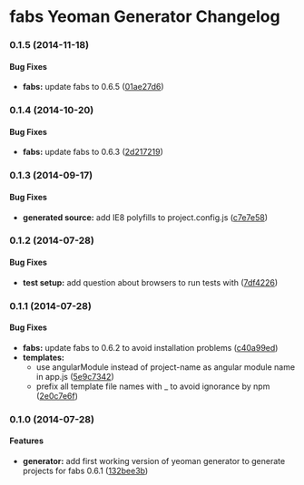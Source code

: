 # fabs Yeoman Generator Changelog


<a name="0.1.5"></a>
### 0.1.5 (2014-11-18)


#### Bug Fixes

* **fabs:** update fabs to 0.6.5 ([01ae27d6](https://github.com/w11k/fabs-yeoman-generator/commit/01ae27d680e8923f5868d6f504147ec5718640c7))


<a name="0.1.4"></a>
### 0.1.4 (2014-10-20)


#### Bug Fixes

* **fabs:** update fabs to 0.6.3 ([2d217219](https://github.com/w11k/fabs-yeoman-generator/commit/2d21721994f0f9eed4a13a34bab17b6814ba0ee9))


<a name="0.1.3"></a>
### 0.1.3 (2014-09-17)

#### Bug Fixes

* **generated source:** add IE8 polyfills to project.config.js ([c7e7e58](https://github.com/w11k/fabs-yeoman-generator/commit/c7e7e582047a636abb0edbbebe9bddbf918e983b))


<a name="0.1.2"></a>
### 0.1.2 (2014-07-28)


#### Bug Fixes

* **test setup:** add question about browsers to run tests with ([7df4226](https://github.com/w11k/fabs-yeoman-generator/commit/7df4226603ec1633a74d05b785355e71094a4260))


<a name="0.1.1"></a>
### 0.1.1 (2014-07-28)


#### Bug Fixes

* **fabs:** update fabs to 0.6.2 to avoid installation problems ([c40a99ed](https://github.com/w11k/fabs-yeoman-generator/commit/c40a99edc01af532825de923a8c318aaddc163cb))
* **templates:**
  * use angularModule instead of project-name as angular module name in app.js ([5e9c7342](https://github.com/w11k/fabs-yeoman-generator/commit/5e9c734228552e3c4a657c5fdcd91eb7e93b48d3))
  * prefix all template file names with _ to avoid ignorance by npm ([2e0c7e6f](https://github.com/w11k/fabs-yeoman-generator/commit/2e0c7e6f7325d007c12fce9c175837f6865ea1c8))


<a name="0.1.0"></a>
### 0.1.0 (2014-07-28)


#### Features

* **generator:** add first working version of yeoman generator to generate projects for fabs 0.6.1 ([132bee3b](https://github.com/w11k/fabs-yeoman-generator/commit/132bee3bd08c8df8e34082952bc2189817b4d740))